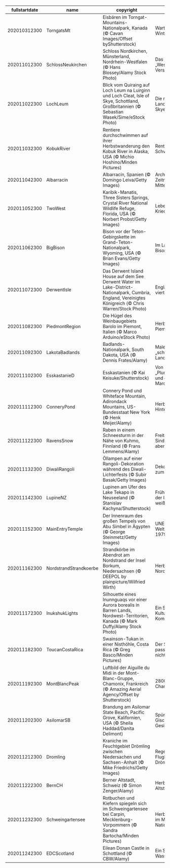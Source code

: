 |fullstartdate|name|copyright|title|image|
|--|--|--|--|--|
202010312300|TorngatsMt|Eisbären im Torngat-Mountains-Nationalpark, Kanada (© Cavan Images/Offset byShutterstock)|Warten auf den Winter|![](/de-DE/2020/11/202010312300TorngatsMt.jpg)|
202011012300|SchlossNeukirchen|Schloss Nordkirchen, Münsterland, Nordrhein-Westfalen (© Hans Blossey/Alamy Stock Photo)|Das „Westfälische Versailles“|![](/de-DE/2020/11/202011012300SchlossNeukirchen.jpg)|
202011022300|LochLeum|Blick vom Quiraing auf Loch Leum na Luirginn und Loch Cleat, Isle of Skye, Schottland, Großbritannien (© Sebastian Wasek/Sime/eStock Photo)|Die rutschende Landschaft von Skye|![](/de-DE/2020/11/202011022300LochLeum.jpg)|
202011032300|KobukRiver|Rentiere durchschwimmen auf ihrer Herbstwanderung den Kobuk River in Alaska, USA (© Michio Hoshino/Minden Pictures)|Rentier-Schwimmkurs|![](/de-DE/2020/11/202011032300KobukRiver.jpg)|
202011042300|Albarracin|Albarracín, Spanien (© Domingo Leiva/Getty Images)|Architektonische Zeitreise ins Mittelalter|![](/de-DE/2020/11/202011042300Albarracin.jpg)|
202011052300|TwoWest|Karibik-Manatis, Three Sisters Springs, Crystal River National Wildlife Refuge, Florida, USA (© Norbert Probst/Getty Images)|Leben auf der Kriechspur|![](/de-DE/2020/11/202011052300TwoWest.jpg)|
202011062300|BigBison|Bison vor der Teton-Gebirgskette im Grand-Teton-Nationalpark, Wyoming, USA (© Brian Evans/Getty Images)|Im Land der Bisons|![](/de-DE/2020/11/202011062300BigBison.jpg)|
202011072300|DerwentIsle|Das Derwent Island House auf dem See Derwent Water im Lake-District-Nationalpark, Cumbria, England, Vereinigtes Königreich (© Chris Warren/Stock Photo)|Englands viertgrößter See|![](/de-DE/2020/11/202011072300DerwentIsle.jpg)|
202011082300|PiedmontRegion|Die Hügel des Weinbaugebiets Barolo im Piemont, Italien (© Marco Arduino/eStock Photo)|Herbst im Piemont|![](/de-DE/2020/11/202011082300PiedmontRegion.jpg)|
202011092300|LakotaBadlands|Badlands-Nationalpark, South Dakota, USA (© Dennis Frates/Alamy)|Malerisches „schlechtes Land“|![](/de-DE/2020/11/202011092300LakotaBadlands.jpg)|
202011102300|EsskastanieD|Esskastanien (© Kai Keisuke/Shutterstock)|Von „Plumpsfrüchten“ und gerösteten Maronen|![](/de-DE/2020/11/202011102300EsskastanieD.jpg)|
202011112300|ConneryPond|Connery Pond und Whiteface Mountain, Adirondack Mountains, US-Bundesstaat New York (© Henk Meijer/Alamy)|Herbst im Hinterland|![](/de-DE/2020/11/202011112300ConneryPond.jpg)|
202011122300|RavensSnow|Raben in einem Schneesturm in der Nähe von Kuhmo, Finnland (© Frans Lemmens/Alamy)|Freitag, der 13. – Sind Sie abergläubisch?|![](/de-DE/2020/11/202011122300RavensSnow.jpg)|
202011132300|DiwaliRangoli|Öllampen auf einer Rangoli-Dekoration während des Diwali-Lichterfests (© Subir Basak/Getty Images)|Dekorationen zum Diwali-Fest|![](/de-DE/2020/11/202011132300DiwaliRangoli.jpg)|
202011142300|LupineNZ|Lupinen am Ufer des Lake Tekapo in Neuseeland (© Stanislav Kachyna/Shutterstock)|Frühling im „Land der langen weißen Wolke“|![](/de-DE/2020/11/202011142300LupineNZ.jpg)|
202011152300|MainEntryTemple|Der Innenraum des großen Tempels von Abu Simbel in Ägypten (© George Steinmetz/Getty Images)|UNESCO-Welterbe seit 1979|![](/de-DE/2020/11/202011152300MainEntryTemple.jpg)|
202011162300|NordstrandStrandkoerbe|Strandkörbe im Abendrot am Nordstrand der Insel Borkum, Niedersachsen (© DEEPOL by plainpicture/Wilfried Wirth)|Herbst an der Nordsee|![](/de-DE/2020/11/202011162300NordstrandStrandkoerbe.jpg)|
202011172300|InukshukLights|Silhouette eines Inunnguaqs vor einer Aurora borealis in Barren Lands, Nordwest-Territorien, Kanada (© Mark Duffy/Alamy Stock Photo)|Ein Symbol für Kultur und Kommunikation|![](/de-DE/2020/11/202011172300InukshukLights.jpg)|
202011182300|ToucanCostaRica|Swainson-Tukan in einer Nisthöhle, Costa Rica (© Greg Basco/Minden Pictures)|Der Schnabel passt hier sicher nicht mehr rein|![](/de-DE/2020/11/202011182300ToucanCostaRica.jpg)|
202011192300|MontBlancPeak|Luftbild der Aiguille du Midi in der Mont-Blanc-Gruppe, Chamonix, Frankreich (© Amazing Aerial Agency/Offset by Shutterstock)|2800 Meter über Chamonix|![](/de-DE/2020/11/202011192300MontBlancPeak.jpg)|
202011202300|AsilomarSB|Brandung am Asilomar State Beach, Pacific Grove, Kalifornien, USA (© Sheila Haddad/Danita Delimont)|Spüren Sie die Gischt auf Ihrem Gesicht?|![](/de-DE/2020/11/202011202300AsilomarSB.jpg)|
202011212300|Dromling|Kraniche im Feuchtgebiet Drömling zwischen Niedersachen und Sachsen-Anhalt (© Mike Friedrichs/Getty Images)|Reger Flugbetrieb im Drömling|![](/de-DE/2020/11/202011212300Dromling.jpg)|
202011222300|BernCH|Berner Altstadt, Schweiz (© Simon Zenger/Alamy)|Herbst in der Altstadt|![](/de-DE/2020/11/202011222300BernCH.jpg)|
202011232300|Schweingartensee|Rotbuchen und Kiefern spiegeln sich im Schweingartensee bei Carpin, Mecklenburg-Vorpommern (© Sandra Bartocha/Minden Pictures)|Herbststimmung im Müritz-Nationalpark|![](/de-DE/2020/11/202011232300Schweingartensee.jpg)|
202011242300|EDCScotland|Eilean Donan Castle in Schottland (© CBW/Alamy)|Ein Schloss im Wasser|![](/de-DE/2020/11/202011242300EDCScotland.jpg)|
